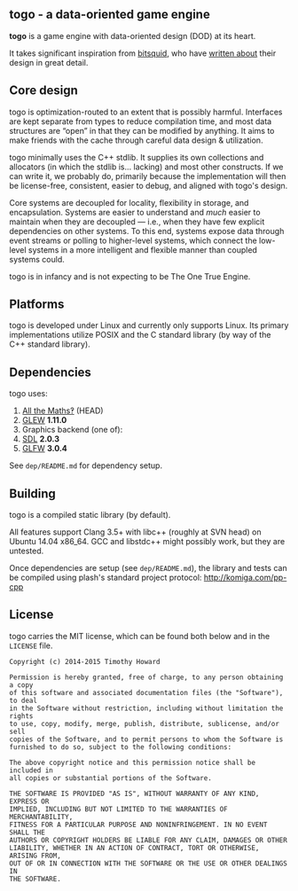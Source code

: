 
## togo - a data-oriented game engine

**togo** is a game engine with data-oriented design (DOD) at its heart.

It takes significant inspiration from [bitsquid](http://bitsquid.se), who
have [written about](http://bitsquid.blogspot.com) their design in great
detail.

## Core design

togo is optimization-routed to an extent that is possibly harmful.
Interfaces are kept separate from types to reduce compilation time, and most
data structures are “open” in that they can be modified by anything. It aims
to make friends with the cache through careful data design & utilization.

togo minimally uses the C++ stdlib. It supplies its own collections and
allocators (in which the stdlib is… lacking) and most other constructs.
If we can write it, we probably do, primarily because the implementation will
then be license-free, consistent, easier to debug, and aligned with togo's
design.

Core systems are decoupled for locality, flexibility in storage, and
encapsulation. Systems are easier to understand and *much* easier to maintain
when they are decoupled — i.e., when they have few explicit dependencies on
other systems. To this end, systems expose data through event streams or
polling to higher-level systems, which connect the low-level systems in a more
intelligent and flexible manner than coupled systems could.

togo is in infancy and is not expecting to be The One True Engine.

## Platforms

togo is developed under Linux and currently only supports Linux. Its primary
implementations utilize POSIX and the C standard library (by way of the C++
standard library).

## Dependencies

togo uses:

1. [All the Maths‽](https://github.com/komiga/am) (HEAD)
2. [GLEW](http://glew.sourceforge.net/index.html) **1.11.0**
3. Graphics backend (one of):
  1. [SDL](http://libsdl.org/download-2.0.php) **2.0.3**
  2. [GLFW](http://www.glfw.org/download.html) **3.0.4**

See `dep/README.md` for dependency setup.

## Building

togo is a compiled static library (by default).

All features support Clang 3.5+ with libc++ (roughly at SVN head) on
Ubuntu 14.04 x86_64. GCC and libstdc++ might possibly work, but they
are untested.

Once dependencies are setup (see `dep/README.md`), the library and tests can be
compiled using plash's standard project protocol: http://komiga.com/pp-cpp

## License

togo carries the MIT license, which can be found both below and in the
`LICENSE` file.

```
Copyright (c) 2014-2015 Timothy Howard

Permission is hereby granted, free of charge, to any person obtaining a copy
of this software and associated documentation files (the "Software"), to deal
in the Software without restriction, including without limitation the rights
to use, copy, modify, merge, publish, distribute, sublicense, and/or sell
copies of the Software, and to permit persons to whom the Software is
furnished to do so, subject to the following conditions:

The above copyright notice and this permission notice shall be included in
all copies or substantial portions of the Software.

THE SOFTWARE IS PROVIDED "AS IS", WITHOUT WARRANTY OF ANY KIND, EXPRESS OR
IMPLIED, INCLUDING BUT NOT LIMITED TO THE WARRANTIES OF MERCHANTABILITY,
FITNESS FOR A PARTICULAR PURPOSE AND NONINFRINGEMENT. IN NO EVENT SHALL THE
AUTHORS OR COPYRIGHT HOLDERS BE LIABLE FOR ANY CLAIM, DAMAGES OR OTHER
LIABILITY, WHETHER IN AN ACTION OF CONTRACT, TORT OR OTHERWISE, ARISING FROM,
OUT OF OR IN CONNECTION WITH THE SOFTWARE OR THE USE OR OTHER DEALINGS IN
THE SOFTWARE.
```
